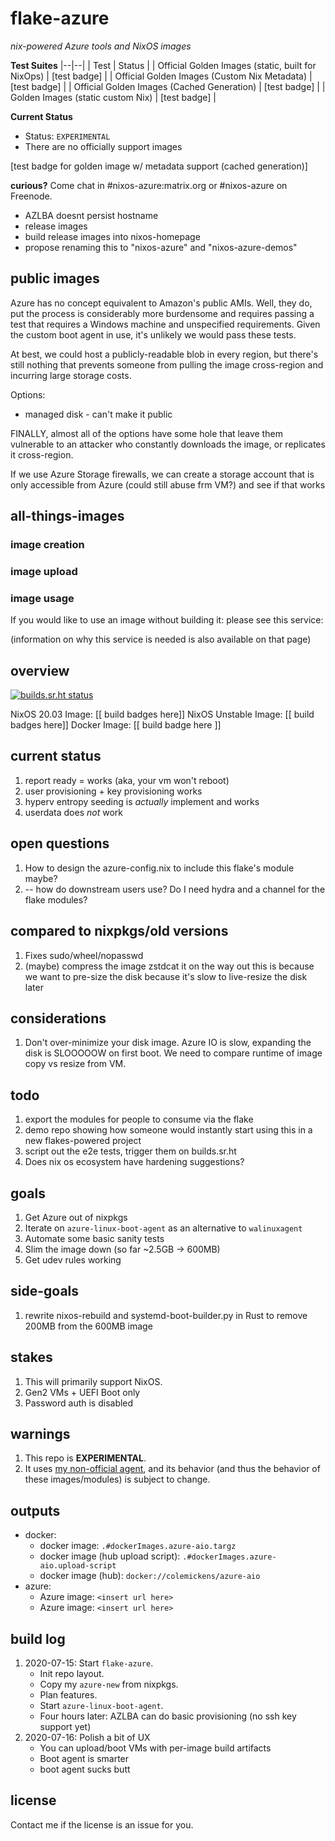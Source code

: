 # flake-azure
*nix-powered Azure tools and NixOS images*

**Test Suites**
|--|--|
| Test | Status |
| Official Golden Images (static, built for NixOps) | [test badge] |
| Official Golden Images (Custom Nix Metadata) | [test badge] |
| Official Golden Images (Cached Generation) | [test badge] |
| Golden Images (static custom Nix) | [test badge] |


**Current Status**
* Status: `EXPERIMENTAL`
* There are no officially support images


[test badge for golden image w/ metadata support (cached generation)]

**curious?** Come chat in #nixos-azure:matrix.org or #nixos-azure on Freenode.







- AZLBA doesnt persist hostname
- release images
- build release images into nixos-homepage
- propose renaming this to "nixos-azure" and "nixos-azure-demos"


## public images

Azure has no concept equivalent to Amazon's public AMIs. Well, they do, put the 
process is considerably more burdensome and requires passing a test that requires
a Windows machine and unspecified requirements. Given the custom boot agent in use,
it's unlikely we would pass these tests.

At best, we could host a publicly-readable blob in every region, but there's still
nothing that prevents someone from pulling the image cross-region and incurring large
storage costs.

Options:
* managed disk - can't make it public

FINALLY, almost all of the options have some hole that leave them vulnerable to
an attacker who constantly downloads the image, or replicates it cross-region.

If we use Azure Storage firewalls, we can create a storage account that is only
accessible from Azure (could still abuse frm VM?) and see if that works

## all-things-images

### image creation


### image upload


### image usage

If you would like to use an image without building it: please see this service:

(information on why this service is needed is also available on that page)


## overview
[![builds.sr.ht status](https://builds.sr.ht/~colemickens/flake-azure.svg)](https://builds.sr.ht/~colemickens/flake-azure?)

NixOS 20.03 Image: [[ build badges here]]
NixOS Unstable Image: [[ build badges here]]
Docker Image: [[ build badge here ]]

## current status

1. report ready = works (aka, your vm won't reboot)
2. user provisioning + key provisioning works
3. hyperv entropy seeding is *actually* implement and works
4. userdata does _not_ work

## open questions
1. How to design the azure-config.nix to include this flake's module maybe?
2.  -- how do downstream users use? Do I need hydra  and a channel for the flake modules?

## compared to nixpkgs/old versions
1. Fixes sudo/wheel/nopasswd
2. (maybe) compress the image zstdcat it on the way out
     this is because we want to pre-size the disk because it's slow to live-resize
     the disk later

## considerations
1. Don't over-minimize your disk image.
   Azure IO is slow, expanding the disk is SLOOOOOW on first boot.
   We need to compare runtime of image copy vs resize from VM.

## todo
1. export the modules for people to consume via the flake
2. demo repo showing how someone would instantly start using this in a new flakes-powered project
3. script out the e2e tests, trigger them on builds.sr.ht
4. Does nix os ecosystem have hardening suggestions?

## goals
1. Get Azure out of nixpkgs
2. Iterate on `azure-linux-boot-agent` as an alternative to `walinuxagent`
3. Automate some basic sanity tests
4. Slim the image down (so far ~2.5GB -> 600MB)
5. Get udev rules working

## side-goals
1. rewrite nixos-rebuild and systemd-boot-builder.py in Rust to remove 200MB from the 600MB image

## stakes
1. This will primarily support NixOS.
2. Gen2 VMs + UEFI Boot only
3. Password auth is disabled

## warnings
1. This repo is **EXPERIMENTAL**.
2. It uses [my non-official agent](https://github.com/colemickens/azure-linux-boot-agent),
and its behavior (and thus the behavior of these images/modules) is subject
to change.

## outputs
* docker:
  * docker image: `.#dockerImages.azure-aio.targz`
  * docker image (hub upload script): `.#dockerImages.azure-aio.upload-script`
  * docker image (hub): `docker://colemickens/azure-aio`
* azure:
  * Azure image: `<insert url here>`
  * Azure image: `<insert url here>`

## build log
1. 2020-07-15: Start `flake-azure`.
   * Init repo layout.
   * Copy my `azure-new` from nixpkgs.
   * Plan features.
   * Start `azure-linux-boot-agent`.
   * Four hours later: AZLBA can do basic provisioning (no ssh key support yet)
2. 2020-07-16: Polish a bit of UX
   * You can upload/boot VMs with per-image build artifacts
   * Boot agent is smarter
   * boot agent sucks butt

## license
Contact me if the license is an issue for you.
